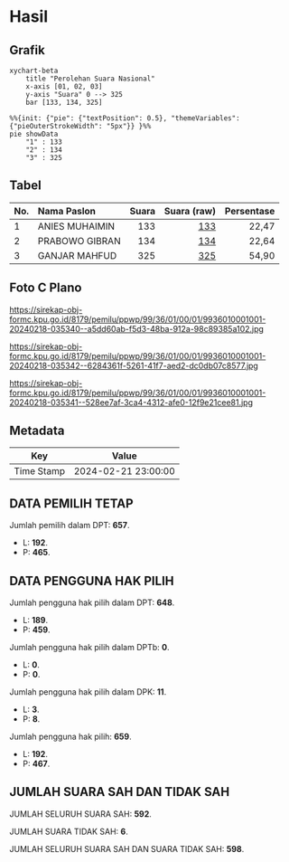 # Hasil

## Grafik

```mermaid
xychart-beta
    title "Perolehan Suara Nasional"
    x-axis [01, 02, 03]
    y-axis "Suara" 0 --> 325
    bar [133, 134, 325]
```

```mermaid
%%{init: {"pie": {"textPosition": 0.5}, "themeVariables": {"pieOuterStrokeWidth": "5px"}} }%%
pie showData
    "1" : 133
    "2" : 134
    "3" : 325
```

## Tabel

| No. | Nama Paslon    | Suara | Suara (raw) | Persentase |
|:--- |:-------------- | -----:| -----------:| ----------:|
| 1   | ANIES MUHAIMIN | 133   | [133][p-1]  | 22,47      |
| 2   | PRABOWO GIBRAN | 134   | [134][p-2]  | 22,64      |
| 3   | GANJAR MAHFUD  | 325   | [325][p-3]  | 54,90      |


[p-1]: https://github.com/gigit-pemilu/pemilu-2024/blob/main/pilpres/hitung-suara/sub/99-luar-negeri/sub/36-den-haag-belanda/sub/01-den-haag-belanda/sub/0001-den-haag-belanda/sub/001-pos-001/sub/paslon-1.txt
[p-2]: https://github.com/gigit-pemilu/pemilu-2024/blob/main/pilpres/hitung-suara/sub/99-luar-negeri/sub/36-den-haag-belanda/sub/01-den-haag-belanda/sub/0001-den-haag-belanda/sub/001-pos-001/sub/paslon-2.txt
[p-3]: https://github.com/gigit-pemilu/pemilu-2024/blob/main/pilpres/hitung-suara/sub/99-luar-negeri/sub/36-den-haag-belanda/sub/01-den-haag-belanda/sub/0001-den-haag-belanda/sub/001-pos-001/sub/paslon-3.txt

## Foto C Plano

https://sirekap-obj-formc.kpu.go.id/8179/pemilu/ppwp/99/36/01/00/01/9936010001001-20240218-035340--a5dd60ab-f5d3-48ba-912a-98c89385a102.jpg

https://sirekap-obj-formc.kpu.go.id/8179/pemilu/ppwp/99/36/01/00/01/9936010001001-20240218-035342--6284361f-5261-41f7-aed2-dc0db07c8577.jpg

https://sirekap-obj-formc.kpu.go.id/8179/pemilu/ppwp/99/36/01/00/01/9936010001001-20240218-035341--528ee7af-3ca4-4312-afe0-12f9e21cee81.jpg


## Metadata

| Key        | Value               |
| ---------- | ------------------- |
| Time Stamp | 2024-02-21 23:00:00 |


## DATA PEMILIH TETAP

Jumlah pemilih dalam DPT: **657**.
 * L: **192**.
 * P: **465**.

## DATA PENGGUNA HAK PILIH

Jumlah pengguna hak pilih dalam DPT: **648**.
 * L: **189**.
 * P: **459**.

Jumlah pengguna hak pilih dalam DPTb: **0**.
 * L: **0**.
 * P: **0**.

Jumlah pengguna hak pilih dalam DPK: **11**.
 * L: **3**.
 * P: **8**.

Jumlah pengguna hak pilih: **659**.
 * L: **192**.
 * P: **467**.

## JUMLAH SUARA SAH DAN TIDAK SAH

JUMLAH SELURUH SUARA SAH: **592**.

JUMLAH SUARA TIDAK SAH: **6**.

JUMLAH SELURUH SUARA SAH DAN SUARA TIDAK SAH: **598**.


